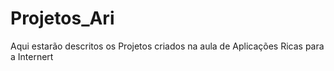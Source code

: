# Projetos_Ari
Aqui estarão descritos os Projetos criados na aula de Aplicações Ricas para a Internert
